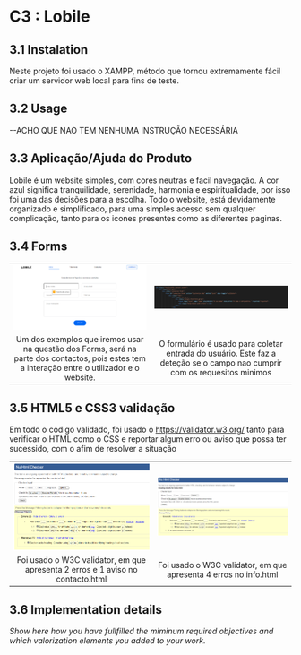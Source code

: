# C3 : Lobile


## 3.1 Instalation

Neste projeto foi usado o XAMPP, método que tornou extremamente fácil criar um servidor web local para fins de teste.

## 3.2 Usage

--ACHO QUE NAO TEM NENHUMA INSTRUÇÃO NECESSÁRIA

## 3.3 Aplicação/Ajuda do Produto

  Lobile é um website simples, com cores neutras e facil navegação. A cor azul significa tranquilidade, serenidade, harmonia e espiritualidade, por isso foi uma das decisões para a escolha. Todo o website, está devidamente organizado e simplificado, para uma simples acesso sem qualquer complicação, tanto para os icones presentes como as diferentes paginas.

## 3.4 Forms


| | |
:---: | :---:
![An alternative description](images/imagem4.png) | ![An alternative description](images/imagem5.png)
Um dos exemplos que iremos usar na questão dos Forms, será na parte dos contactos, pois estes tem a interação entre o utilizador e o website.| O formulário é usado para coletar entrada do usuário. Este faz a deteção se o campo nao cumprir com os requesitos minimos



## 3.5 HTML5 e CSS3 validação

Em todo o codigo validado, foi usado o https://validator.w3.org/ tanto para verificar o HTML como o CSS e reportar algum erro ou aviso que possa ter sucessido, com o afim de resolver a situação

| | |
:---: | :---:
![An alternative description](images/erro1.png) | ![An alternative description](images/erro2.png)
Foi usado o W3C validator, em que apresenta 2 erros e 1 aviso no contacto.html|Foi usado o W3C validator, em que apresenta 4 erros no info.html

## 3.6 Implementation details

_Show here how you have fullfilled the miminum required objectives and which valorization elements you added to your work._


